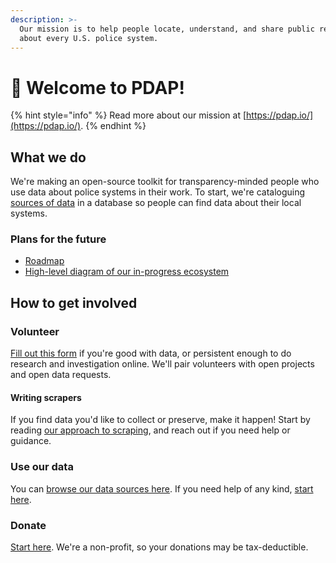 ```yaml
---
description: >-
  Our mission is to help people locate, understand, and share public records
  about every U.S. police system.
---
```


# 👋 Welcome to PDAP!

{% hint style="info" %}
Read more about our mission at [https://pdap.io/](https://pdap.io/).
{% endhint %}

## What we do

We're making an open-source toolkit for transparency-minded people who use data about police systems in their work. To start, we're cataloguing [sources of data](activities/data-sources/) in a database so people can find data about their local systems.

### Plans for the future

* [Roadmap](https://github.com/orgs/Police-Data-Accessibility-Project/projects/24https:/github.com/orgs/Police-Data-Accessibility-Project/projects/24)
* [High-level diagram of our in-progress ecosystem](https://www.figma.com/file/19axhLZb0ejtlOWSFZcNAc/High-level-technical-diagram?type=whiteboard\&node-id=0%3A1\&t=Q51wVP3gfK4aSlED-1)

## How to get involved

### Volunteer

[Fill out this form](https://airtable.com/shrS4PAZTYVT1zSq8) if you're good with data, or persistent enough to do research and investigation online. We'll pair volunteers with open projects and open data requests.

#### Writing scrapers

If you find data you'd like to collect or preserve, make it happen! Start by reading [our approach to scraping](activities/data-scraping/our-approach-to-scraping.md), and reach out if you need help or guidance.

### Use our data

You can [browse our data sources here](activities/data-sources/explore-data-sources.md). If you need help of any kind, [start here](activities/data-sources/request-data.md).

### Donate

[Start here](https://pdap.io/contribute.html). We're a non-profit, so your donations may be tax-deductible.

